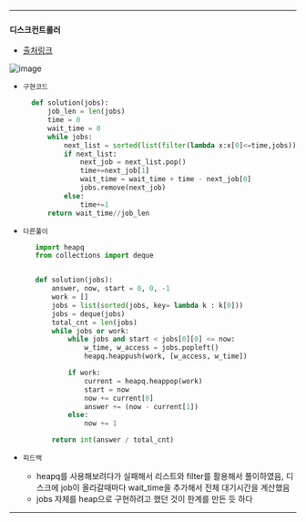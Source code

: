 ---------------------------------------
### `디스크컨트롤러` 

  - [출처링크](https://programmers.co.kr/learn/courses/30/lessons/42627)
  
![image](https://user-images.githubusercontent.com/15559593/136430021-b556636f-abcd-4557-82b8-46238b9f03da.png)

  - `구현코드`

    ```Python
      def solution(jobs):
          job_len = len(jobs)
          time = 0
          wait_time = 0
          while jobs:
              next_list = sorted(list(filter(lambda x:x[0]<=time,jobs)),key=lambda x:x[1],reverse=True)
              if next_list:
                  next_job = next_list.pop()
                  time+=next_job[1]
                  wait_time = wait_time + time - next_job[0]
                  jobs.remove(next_job)
              else:
                  time+=1
          return wait_time//job_len
    ```
    
   - `다른풀이`

     ```Python
        import heapq
        from collections import deque


        def solution(jobs):
            answer, now, start = 0, 0, -1
            work = []
            jobs = list(sorted(jobs, key= lambda k : k[0]))
            jobs = deque(jobs)
            total_cnt = len(jobs)
            while jobs or work:
                while jobs and start < jobs[0][0] <= now:
                    w_time, w_access = jobs.popleft()
                    heapq.heappush(work, [w_access, w_time])

                if work:
                    current = heapq.heappop(work)
                    start = now
                    now += current[0]
                    answer += (now - current[1])
                else:
                    now += 1

            return int(answer / total_cnt)
     ```  
    
  - `피드백`

     - heapq를 사용해보려다가 실패해서 리스트와 filter를 활용해서 풀이하였음, 디스크에 job이 올라갈때마다 wait_time을 추가해서 전체 대기시간을 계산했음
     - jobs 자체를 heap으로 구현하려고 했던 것이 한계를 만든 듯 하다 
     
---------------------------------------
